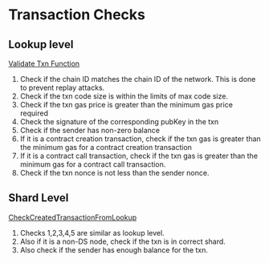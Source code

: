 # Transaction Checks

## Lookup level

[Validate Txn Function](https://github.com/Zilliqa/Zilliqa/blob/7b684a25f81dd4e790f596ca19672990c41d4b72/src/libServer/LookupServer.cpp#L309)

1. Check if the chain ID matches the chain ID of the network. This is done to prevent replay attacks.
2. Check if the txn code size is within the limits of max code size.
3. Check if the txn gas price is greater than the minimum gas price required
4. Check the signature of the corresponding pubKey in the txn
5. Check if the sender has non-zero balance
6. If it is a contract creation transaction, check if the txn gas is greater than the minimum gas for a contract creation transaction
7. If it is a contract call transaction, check if the txn gas is greater than the minimum gas for a contract call transaction.
8. Check if the txn nonce is not less than the sender nonce.

## Shard Level

[CheckCreatedTransactionFromLookup](https://github.com/Zilliqa/Zilliqa/blob/7b684a25f81dd4e790f596ca19672990c41d4b72/src/libValidator/Validator.cpp#L94)

1. Checks 1,2,3,4,5 are similar as lookup level.
2. Also if it is a non-DS node, check if the txn is in correct shard.
3. Also check if the sender has enough balance for the txn.
